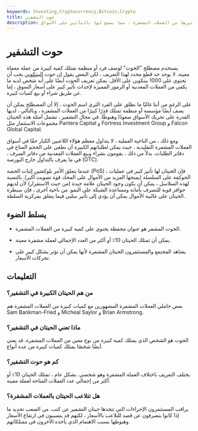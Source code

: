 ```yaml
---
keywords: Investing,Cryptocurrency,Bitcoin,Crypto
title: حوت التشفير
description: حوت. فرد أو مؤسسة تمتلك كمية كبيرة من عملات البيتكوين أو غيرها من العملات المشفرة ، مما يسمح لها بالتأثير على الأسواق.
---
```


# حوت التشفير
يستخدم مصطلح "الحوت" لوصف فرد أو منظمة تمتلك كمية كبيرة من عملة معماة معينة. لا يوجد حد قطع محدد لهذا التعريف ، لكن البعض يقول إن حوت [البيتكوين](/bitcoin) يجب أن يحتوي على 1000 بيتكوين على الأقل. يمكن تعريف الحوت أيضًا على أنه شخص لديه ما يكفي من العملات المعدنية أو الرموز المميزة لإحداث تأثير كبير على أسعار السوق ، إما عن طريق شراء أو بيع كميات كبيرة.

على الرغم من أننا غالبًا ما نطلق على الفرد الثري اسم الحوت ، إلا أن المصطلح يمكن أن يصف أيضًا مؤسسة أو منظمة تمتلك قدرًا كبيرًا من العملات المشفرة ، وبالتالي ، لديها القدرة على تحريك الأسواق صعودًا وهبوطًا. في مجال التشفير ، تشمل أمثلة هذه الحيتان مجموعات الاستثمار مثل Pantera Capital و Fortress Investment Group و Falcon Global Capital.

ومع ذلك ، من الناحية العملية ، لا يتداول معظم هؤلاء اللاعبين الكبار حقًا في أسواق العملات المشفرة التقليدية ، حيث يمكن لطلباتهم الكبيرة أن تطغى على الحجم المتاح في دفاتر الطلبات. بدلاً من ذلك ، يقومون بشراء وبيع العملات المعدنية من دفاتر الصرف ، في ما يعرف بالتداول خارج البورصة (OTC).

عندما يتعلق الأمر بلوكشين إثبات الحصة (PoS) ، فإن الحيتان لها تأثير كبير في عمليات الحوكمة على السلسلة (يمنحها المزيد من الأموال على المحك قوة تصويت أكبر). بالنسبة لهذه السلاسل ، يمكن أن يكون وجود الحيتان علامة جيدة (من حيث الاستقرار) لأن لديهم حوافز قوية للتصرف بأمانة ومساعدة الشبكة على النمو. من ناحية أخرى ، فإن سيطرة الحيتان على غالبية الأموال يمكن أن يؤدي إلى تأثير سلبي فيما يتعلق بمركزية السلطة.

## يسلط الضوء

- الحوت المشفر هو عنوان محفظة يحتوي على كمية كبيرة من العملات المشفرة.

- يمكن أن تمتلك الحيتان 10٪ أو أكثر من العدد الإجمالي لعملة مشفرة معينة.

- يشاهد المجتمع والمستثمرون الحيتان المشفرة لأنها يمكن أن تؤثر بشكل كبير على تحركات الأسعار.

## التعليمات

### من هم الحيتان الكبيرة في التشفير؟

بعض حاملي العملات المشفرة المشهورين مع كميات كبيرة من العملات المشفرة هم Sam Bankman-Fried و Micheal Saylor و Brian Armstrong.

### ماذا تعني الحيتان في التشفير؟

الحوت هو الشخص الذي يمتلك كمية كبيرة من نوع معين من العملات المشفرة. قد يعني أيضًا شخصًا يمتلك كميات كبيرة من عدة أنواع.

### كم هو حوت التشفير؟

يختلف التعريف باختلاف العملة المشفرة وهو شخصي. بشكل عام ، تمتلك الحيتان 10٪ أو أكثر من إجمالي عدد العملات المتاحة لعملة معينة.

### هل تتلاعب الحيتان بالعملات المشفرة؟

يراقب المستثمرون الإجراءات التي تتخذها حيتان التشفير عن كثب. من الصعب تحديد ما إذا كانوا يتصرفون عن قصد للتلاعب بالأسعار ، لكنهم قد يتسببون في ارتفاع الأسعار وهبوطها بسبب الاهتمام الذي يأخذه الآخرون في ممتلكاتهم.

